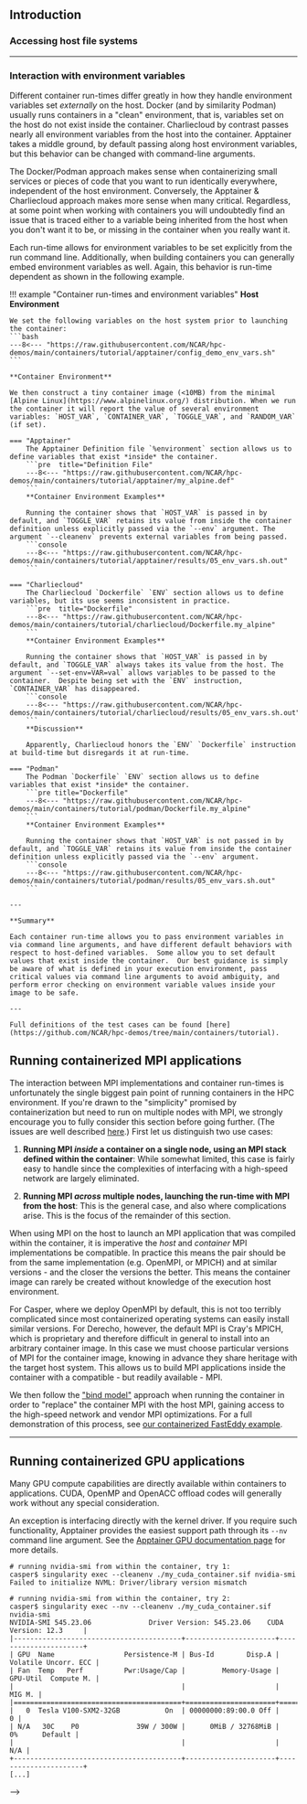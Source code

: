 ## Introduction


### Accessing host file systems

---

### Interaction with environment variables

Different container run-times differ greatly in how they handle environment variables set *externally* on the host. Docker (and by similarity Podman) usually runs containers in a "clean" environment, that is, variables set on the host do not exist inside the container.  Charliecloud by contrast passes nearly all environment variables from the host into the container.  Apptainer takes a middle ground, by default passing along host environment variables, but this behavior can be changed with command-line arguments.

The Docker/Podman approach makes sense when containerizing small services or pieces of code that you want to run identically everywhere, independent of the host environment.  Conversely, the Apptainer & Charliecloud approach makes more sense when many critical.  Regardless, at some point when working with containers you will undoubtedly find an issue that is traced either to a variable being inherited from the host when you don't want it to be, or missing in the container when you really want it.

Each run-time  allows for environment variables to be set explicitly from the run command line.  Additionally, when building containers you can generally embed environment variables as well.  Again, this behavior is run-time dependent as shown in the following example.

!!! example "Container run-times and environment variables"
    **Host Environment**

    We set the following variables on the host system prior to launching the container:
    ```bash
    ---8<--- "https://raw.githubusercontent.com/NCAR/hpc-demos/main/containers/tutorial/apptainer/config_demo_env_vars.sh"
    ```

    **Container Environment**

    We then construct a tiny container image (<10MB) from the minimal [Alpine Linux](https://www.alpinelinux.org/) distribution. When we run the container it will report the value of several environment variables: `HOST_VAR`, `CONTAINER_VAR`, `TOGGLE_VAR`, and `RANDOM_VAR` (if set).

    === "Apptainer"
        The Apptainer Definition file `%environment` section allows us to define variables that exist *inside* the container.
        ```pre  title="Definition File"
        ---8<--- "https://raw.githubusercontent.com/NCAR/hpc-demos/main/containers/tutorial/apptainer/my_alpine.def"
        ```
        **Container Environment Examples**

        Running the container shows that `HOST_VAR` is passed in by default, and `TOGGLE_VAR` retains its value from inside the container definition unless explicitly passed via the `--env` argument. The argument `--cleanenv` prevents external variables from being passed.
        ```console
        ---8<--- "https://raw.githubusercontent.com/NCAR/hpc-demos/main/containers/tutorial/apptainer/results/05_env_vars.sh.out"
        ```

    === "Charliecloud"
        The Charliecloud `Dockerfile` `ENV` section allows us to define variables, but its use seems inconsistent in practice.
        ```pre  title="Dockerfile"
        ---8<--- "https://raw.githubusercontent.com/NCAR/hpc-demos/main/containers/tutorial/charliecloud/Dockerfile.my_alpine"
        ```
        **Container Environment Examples**

        Running the container shows that `HOST_VAR` is passed in by default, and `TOGGLE_VAR` always takes its value from the host. The argument `--set-env=VAR=val` allows variables to be passed to the container.  Despite being set with the `ENV` instruction, `CONTAINER_VAR` has disappeared.
        ```console
        ---8<--- "https://raw.githubusercontent.com/NCAR/hpc-demos/main/containers/tutorial/charliecloud/results/05_env_vars.sh.out"
        ```
        **Discussion**

        Apparently, Charliecloud honors the `ENV` `Dockerfile` instruction at build-time but disregards it at run-time.

    === "Podman"
        The Podman `Dockerfile` `ENV` section allows us to define variables that exist *inside* the container.
        ```pre title="Dockerfile"
        ---8<--- "https://raw.githubusercontent.com/NCAR/hpc-demos/main/containers/tutorial/podman/Dockerfile.my_alpine"
        ```
        **Container Environment Examples**

        Running the container shows that `HOST_VAR` is not passed in by default, and `TOGGLE_VAR` retains its value from inside the container definition unless explicitly passed via the `--env` argument.
        ```console
        ---8<--- "https://raw.githubusercontent.com/NCAR/hpc-demos/main/containers/tutorial/podman/results/05_env_vars.sh.out"
        ```

    ---

    **Summary**

    Each container run-time allows you to pass environment variables in via command line arguments, and have different default behaviors with respect to host-defined variables.  Some allow you to set default values that exist inside the container.  Our best guidance is simply be aware of what is defined in your execution environment, pass critical values via command line arguments to avoid ambiguity, and perform error checking on environment variable values inside your image to be safe.

    ---

    Full definitions of the test cases can be found [here](https://github.com/NCAR/hpc-demos/tree/main/containers/tutorial).


## Running containerized MPI applications
The interaction between MPI implementations and container run-times is unfortunately the single biggest pain point of running containers in the HPC environment.  If you're drawn to the "simplicity" promised by containerization but need to run on multiple nodes with MPI, we strongly encourage you to fully consider this section before going further. (The issues are well described [here](https://apptainer.org/docs/user/latest/mpi.html).) First let us distinguish two use cases:

1. **Running MPI *inside* a container on a single node, using an MPI stack defined within the container**:  While somewhat limited, this case is fairly easy to handle since the complexities of interfacing with a high-speed network are largely eliminated.

2. **Running MPI *across* multiple nodes, launching the run-time with MPI from the host**:  This is the general case, and also where complications arise.  This is the focus of the remainder of this section.

When using MPI on the host to launch an MPI application that was compiled within the container, it is imperative the *host* and *container* MPI implementations be compatible.  In practice this means the pair should be from the same implementation (e.g. OpenMPI, or MPICH) and at similar versions - and the closer the versions the better. This means the container image can rarely be created without knowledge of the execution host environment.

For Casper, where we deploy OpenMPI by default, this is not too terribly complicated since most containerized operating systems can easily install similar versions. For Derecho, however, the default MPI is Cray's MPICH, which is proprietary and therefore difficult in general to install into an arbitrary container image.  In this case we must choose particular versions of MPI for the container image, knowing in advance they share heritage with the target host system.  This allows us to build MPI applications inside the container with a compatible - but readily available -  MPI.

We then follow the ["bind model"](https://apptainer.org/docs/user/latest/mpi.html#id1) approach when running the container in order to "replace" the container MPI with the host MPI, gaining access to the high-speed network and vendor MPI optimizations.  For a full demonstration of this process, see [our containerized FastEddy example](./examples.md#building-and-running-containerized-fasteddy-under-mpi-on-gpus).



---

## Running containerized GPU applications

Many GPU compute capabilities are directly available within containers to applications. CUDA, OpenMP and OpenACC offload codes will generally work without any special consideration.

An exception is interfacing directly with the kernel driver.  If you require such functionality, Apptainer provides the easiest support path through its `--nv` command line argument.  See the [Apptainer GPU documentation page](https://apptainer.org/docs/user/latest/gpu.html) for more details.
```pre
# running nvidia-smi from within the container, try 1:
casper$ singularity exec --cleanenv ./my_cuda_container.sif nvidia-smi
Failed to initialize NVML: Driver/library version mismatch

# running nvidia-smi from within the container, try 2:
casper$ singularity exec --nv --cleanenv ./my_cuda_container.sif nvidia-smi
NVIDIA-SMI 545.23.06              Driver Version: 545.23.06    CUDA Version: 12.3     |
|-----------------------------------------+----------------------+----------------------+
| GPU  Name                 Persistence-M | Bus-Id        Disp.A | Volatile Uncorr. ECC |
| Fan  Temp   Perf          Pwr:Usage/Cap |         Memory-Usage | GPU-Util  Compute M. |
|                                         |                      |               MIG M. |
|=========================================+======================+======================|
|   0  Tesla V100-SXM2-32GB           On  | 00000000:89:00.0 Off |                    0 |
| N/A   30C    P0              39W / 300W |      0MiB / 32768MiB |      0%      Default |
|                                         |                      |                  N/A |
+-----------------------------------------+----------------------+----------------------+
[...]
```

<!--  LocalWords:  Podman Charliecloud Apptainer Dockerfile MPI MPICH
<!--  LocalWords:  OpenMPI FastEddy
 -->
 -->
